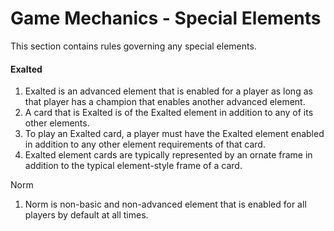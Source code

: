 # Game Mechanics - Special Elements

This section contains rules governing any special elements.

#### Exalted

1. Exalted is an advanced element that is enabled for a player as long as that player has a champion that enables another advanced element.
2. A card that is Exalted is of the Exalted element in addition to any of its other elements.
3. To play an Exalted card, a player must have the Exalted element enabled in addition to any other element requirements of that card.
4. Exalted element cards are typically represented by an ornate frame in addition to the typical element-style frame of a card.

Norm

1. Norm is non-basic and non-advanced element that is enabled for all players by default at all times.

